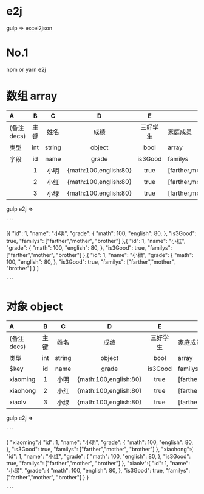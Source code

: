 # e2j

gulp => excel2json

# No.1

npm or yarn e2j

# 数组 array

| A           |  B   |   C    |           D           |    E     | F                          |
| :---------- | :--: | :----: | :-------------------: | :------: | -------------------------- |
| (备注 decs) | 主键 |  姓名  |         成绩          | 三好学生 | 家庭成员                   |
| 类型        | int  | string |        object         |   bool   | array                      |
| 字段        |  id  |  name  |         grade         | is3Good  | familys                    |
|             |  1   |  小明  | {math:100,english:80} |   true   | \[farther,mother,brother\] |
|             |  2   |  小红  | {math:100,english:80} |   true   | \[farther,mother,brother\] |
|             |  3   |  小绿  | {math:100,english:80} |   true   | \[farther,mother,brother\] |

gulp e2j =>

` ``

[{
"id": 1,
"name": "小明",
"grade": {
"math": 100,
"english": 80,
},
"is3Good": true,
"familys": ["farther","mother", "brother"]
},{
"id": 1,
"name": "小红",
"grade": {
"math": 100,
"english": 80,
},
"is3Good": true,
"familys": ["farther","mother", "brother"]
},{
"id": 1,
"name": "小绿",
"grade": {
"math": 100,
"english": 80,
},
"is3Good": true,
"familys": ["farther","mother", "brother"]
}
]

` ``

# 对象 object

| A           |  B   |   C    |           D           |    E     | F                          |
| :---------- | :--: | :----: | :-------------------: | :------: | -------------------------- |
| (备注 decs) | 主键 |  姓名  |         成绩          | 三好学生 | 家庭成员                   |
| 类型        | int  | string |        object         |   bool   | array                      |
| \$key       |  id  |  name  |         grade         | is3Good  | familys                    |
| xiaoming    |  1   |  小明  | {math:100,english:80} |   true   | \[farther,mother,brother\] |
| xiaohong    |  2   |  小红  | {math:100,english:80} |   true   | \[farther,mother,brother\] |
| xiaolv      |  3   |  小绿  | {math:100,english:80} |   true   | \[farther,mother,brother\] |

gulp e2j =>

` ``

{
"xiaoming":{
"id": 1,
"name": "小明",
"grade": {
"math": 100,
"english": 80,
},
"is3Good": true,
"familys": ["farther","mother", "brother"]
},
"xiaohong":{
"id": 1,
"name": "小红",
"grade": {
"math": 100,
"english": 80,
},
"is3Good": true,
"familys": ["farther","mother", "brother"]
},
"xiaolv":{
"id": 1,
"name": "小绿",
"grade": {
"math": 100,
"english": 80,
},
"is3Good": true,
"familys": ["farther","mother", "brother"]
}
}

` ``
